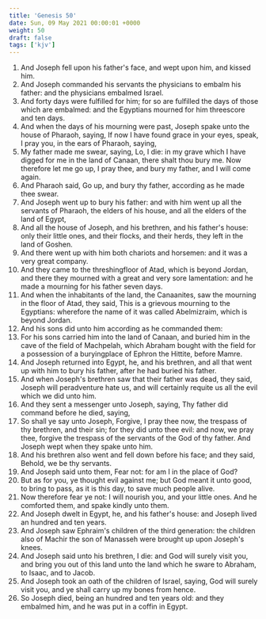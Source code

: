 ```yaml
---
title: 'Genesis 50'
date: Sun, 09 May 2021 00:00:01 +0000
weight: 50
draft: false
tags: ['kjv'] 
---
```


1. And Joseph fell upon his father's face, and wept upon him, and kissed him.
2. And Joseph commanded his servants the physicians to embalm his father: and the physicians embalmed Israel.
3. And forty days were fulfilled for him; for so are fulfilled the days of those which are embalmed: and the Egyptians mourned for him threescore and ten days.
4. And when the days of his mourning were past, Joseph spake unto the house of Pharaoh, saying, If now I have found grace in your eyes, speak, I pray you, in the ears of Pharaoh, saying,
5. My father made me swear, saying, Lo, I die: in my grave which I have digged for me in the land of Canaan, there shalt thou bury me. Now therefore let me go up, I pray thee, and bury my father, and I will come again.
6. And Pharaoh said, Go up, and bury thy father, according as he made thee swear.
7. And Joseph went up to bury his father: and with him went up all the servants of Pharaoh, the elders of his house, and all the elders of the land of Egypt,
8. And all the house of Joseph, and his brethren, and his father's house: only their little ones, and their flocks, and their herds, they left in the land of Goshen.
9. And there went up with him both chariots and horsemen: and it was a very great company.
10. And they came to the threshingfloor of Atad, which is beyond Jordan, and there they mourned with a great and very sore lamentation: and he made a mourning for his father seven days.
11. And when the inhabitants of the land, the Canaanites, saw the mourning in the floor of Atad, they said, This is a grievous mourning to the Egyptians: wherefore the name of it was called Abelmizraim, which is beyond Jordan.
12. And his sons did unto him according as he commanded them:
13. For his sons carried him into the land of Canaan, and buried him in the cave of the field of Machpelah, which Abraham bought with the field for a possession of a buryingplace of Ephron the Hittite, before Mamre.
14. And Joseph returned into Egypt, he, and his brethren, and all that went up with him to bury his father, after he had buried his father.
15. And when Joseph's brethren saw that their father was dead, they said, Joseph will peradventure hate us, and will certainly requite us all the evil which we did unto him.
16. And they sent a messenger unto Joseph, saying, Thy father did command before he died, saying,
17. So shall ye say unto Joseph, Forgive, I pray thee now, the trespass of thy brethren, and their sin; for they did unto thee evil: and now, we pray thee, forgive the trespass of the servants of the God of thy father. And Joseph wept when they spake unto him.
18. And his brethren also went and fell down before his face; and they said, Behold, we be thy servants.
19. And Joseph said unto them, Fear not: for am I in the place of God?
20. But as for you, ye thought evil against me; but God meant it unto good, to bring to pass, as it is this day, to save much people alive.
21. Now therefore fear ye not: I will nourish you, and your little ones. And he comforted them, and spake kindly unto them.
22. And Joseph dwelt in Egypt, he, and his father's house: and Joseph lived an hundred and ten years.
23. And Joseph saw Ephraim's children of the third generation: the children also of Machir the son of Manasseh were brought up upon Joseph's knees.
24. And Joseph said unto his brethren, I die: and God will surely visit you, and bring you out of this land unto the land which he sware to Abraham, to Isaac, and to Jacob.
25. And Joseph took an oath of the children of Israel, saying, God will surely visit you, and ye shall carry up my bones from hence.
26. So Joseph died, being an hundred and ten years old: and they embalmed him, and he was put in a coffin in Egypt.
